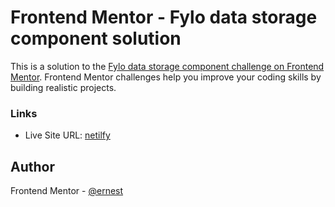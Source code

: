 # Frontend Mentor - Fylo data storage component solution

This is a solution to the [Fylo data storage component challenge on Frontend Mentor](https://www.frontendmentor.io/challenges/fylo-data-storage-component-1dZPRbV5n). Frontend Mentor challenges help you improve your coding skills by building realistic projects. 

### Links

- Live Site URL: [netilfy](https://neon-eclair-b23aa5.netlify.app/)


## Author
Frontend Mentor - [@ernest](https://www.frontendmentor.io/profile/Ernestsomto)

